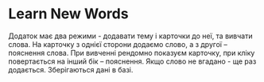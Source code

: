 # Learn New Words

Додаток має два режими - додавати тему і карточки до неї, та вивчати слова. На карточку з однієї сторони додаємо слово, а з другої – пояснення слова. 
При вивченні рендомно показуєм карточку, при кліку повертається на інший бік – пояснення. Якщо слово не вгадано - ще раз додається. Зберігаються дані в базі. 
